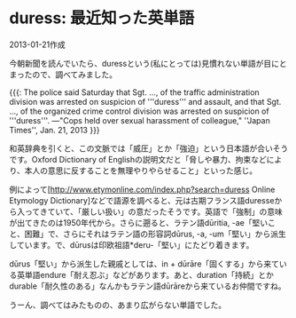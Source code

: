 # duress: 最近知った英単語

2013-01-21作成

今朝新聞を読んでいたら、duressという(私にとっては)見慣れない単語が目にとまったので、調べてみました。

{{{:
The police said Saturday that Sgt. ..., of the traffic administration division was arrested on suspicion of '''duress''' and assault, and that Sgt. ..., of the organized crime control division was arrested on suspicion of '''duress'''.
―"Cops held over sexual harassment of colleague," ''Japan Times'', Jan. 21, 2013
}}}

和英辞典を引くと、この文脈では「威圧」とか「強迫」という日本語が合いそうです。Oxford Dictionary of Englishの説明文だと「脅しや暴力、拘束などにより、本人の意思に反することを無理やりやらせること」といった感じ。

例によって[http://www.etymonline.com/index.php?search=duress Online Etymology Dictionary]などで語源を調べると、元は古期フランス語duresseから入ってきていて、「厳しい扱い」の意だったそうです。英語で「強制」の意味が出てきたのは1950年代から。さらに遡ると、ラテン語dūritia, -ae「堅いこと、困難」で、さらにそれはラテン語の形容詞dūrus, -a, -um「堅い」から派生しています。で、dūrusは印欧祖語*deru-「堅い」にたどり着きます。

dūrus「堅い」から派生した親戚としては、in + dūrāre「固くする」から来ている英単語endure「耐え忍ぶ」などがあります。あと、duration「持続」とかdurable「耐久性のある」なんかもラテン語dūrāreから来ているお仲間ですね。

うーん、調べてはみたものの、あまり広がらない単語でした。
